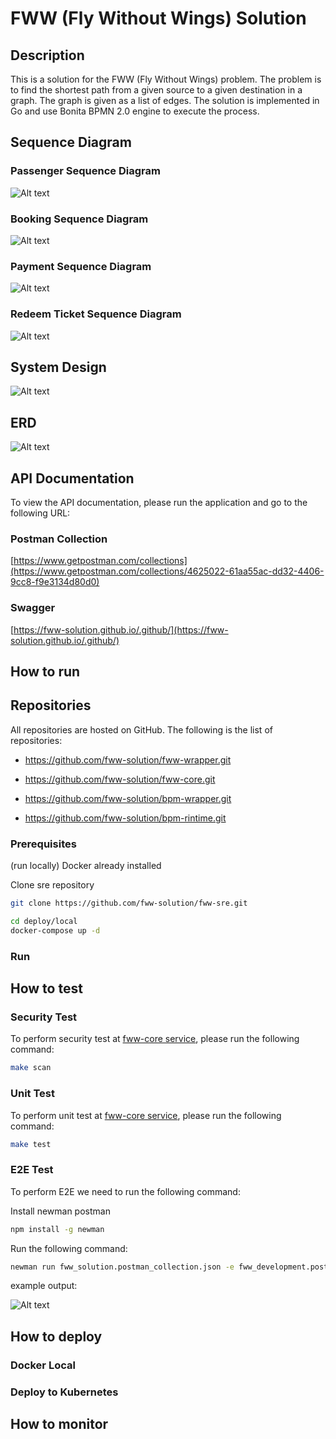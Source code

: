 # FWW (Fly Without Wings) Solution
## Description
This is a solution for the FWW (Fly Without Wings) problem. The problem is to find the shortest path from a given source to a given destination in a graph. The graph is given as a list of edges. The solution is implemented in Go and use Bonita BPMN 2.0 engine to execute the process.

## Sequence Diagram

### Passenger Sequence Diagram

![Alt text](./profile/image-2.png)

### Booking Sequence Diagram

![Alt text](./profile/image-3.png)

### Payment Sequence Diagram

![Alt text](./profile/image-4.png)

### Redeem Ticket Sequence Diagram

![Alt text](./profile/image-5.png)

## System Design

![Alt text](./profile/image-6.png)

## ERD

![Alt text](./profile/image.png)

## API Documentation

To view the API documentation, please run the application and go to the following URL:

### Postman Collection

[https://www.getpostman.com/collections](https://www.getpostman.com/collections/4625022-61aa55ac-dd32-4406-9cc8-f9e3134d80d0)

### Swagger

[https://fww-solution.github.io/.github/](https://fww-solution.github.io/.github/)

## How to run

## Repositories

All repositories are hosted on GitHub. The following is the list of repositories:

- https://github.com/fww-solution/fww-wrapper.git

- https://github.com/fww-solution/fww-core.git

- https://github.com/fww-solution/bpm-wrapper.git

- https://github.com/fww-solution/bpm-rintime.git

### Prerequisites

(run locally)
Docker already installed

Clone sre repository

```bash
git clone https://github.com/fww-solution/fww-sre.git
```

```bash
cd deploy/local
docker-compose up -d
```

### Run

## How to test

### Security Test

To perform security test at [fww-core service](https://github.com/fww-solution/fww-core.git), please run the following command:

```bash
make scan
```

### Unit Test

To perform unit test at [fww-core service](https://github.com/fww-solution/fww-core.git), please run the following command:

```bash
make test
```

### E2E Test

To perform E2E we need to run the following command:

Install newman postman

```bash
npm install -g newman
```

Run the following command:

```bash
newman run fww_solution.postman_collection.json -e fww_development.postman_environment.json
```

example output:

![Alt text](./profile/image-1.png)

## How to deploy

### Docker Local

### Deploy to Kubernetes

## How to monitor
